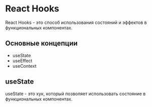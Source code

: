 # React Hooks

React Hooks - это способ использования состояний и эффектов в функциональных компонентах.

## Основные концепции

*   useState
*   useEffect
*   useContext

## useState

useState - это хук, который позволяет использовать состояние в функциональных компонентах.
